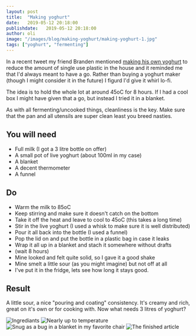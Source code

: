 ```yaml
---
layout: post
title:  "Making yoghurt"
date:   2019-05-12 20:18:00
publishdate:   2019-05-12 20:18:00
author: oli
image: "/images/blog/making-yoghurt/making-yoghurt-1.jpg"
tags: ["yoghurt", "fermenting"]
---
```


In a recent tweet my friend Branden mentioned [making his own yoghurt](https://twitter.com/omphe/status/1124278187536596992) to reduce the amount of single use plastic in the house and it reminded me that I'd always meant to have a go.  Rather than buying a yoghurt maker (though I might consider it in the future) I figurd I'd give it whirl lo-fi.

The idea is to hold the whole lot at around 45oC for 8 hours.  If I had a cool box I might have given that a go, but instead I tried it in a blanket.

As with all fermenting/uncooked things, cleanliness is the key.  Make sure that the pan and all utensils are super clean least you breed nasties. 

## You will need

* Full milk (I got a 3 litre bottle on offer)
* A small pot of live yoghurt (about 100ml in my case)
* A blanket
* A decent thermometer
* A funnel

## Do

* Warm the milk to 85oC
* Keep stirring and make sure it doesn't catch on the bottom
* Take it off the heat and leave to cool to 45oC (this takes a long time)
* Stir in the live yoghurt (I used a whisk to make sure it is well distributed)
* Pour it all back into the bottle (I used a funnel)
* Pop the lid on and put the bottle in a plastic bag in case it leaks
* Wrap it all up in a blanket and stach it somewhere without drafts
* (wait 8 hours)
* Mine looked and felt quite solid, so I gave it a good shake
* Mine smelt a little sour (as you might imagine) but not off at all
* I've put it in the fridge, lets see how long it stays good.


## Result

A little sour, a nice "pouring and coating" consistency.  It's creamy and rich, great on it's own or for cooking with.  Now what needs 3 litres of yoghurt?

![Ingrediants](/images/blog/making-yoghurt/making-yoghurt-1.jpg)
![Nearly up to temperature](/images/blog/making-yoghurt/making-yoghurt-2.jpg)
![Snug as a bug in a blanket in my favorite chair](/images/blog/making-yoghurt/making-yoghurt-3.jpg)
![The finished article](/images/blog/making-yoghurt/making-yoghurt-4.jpg)
